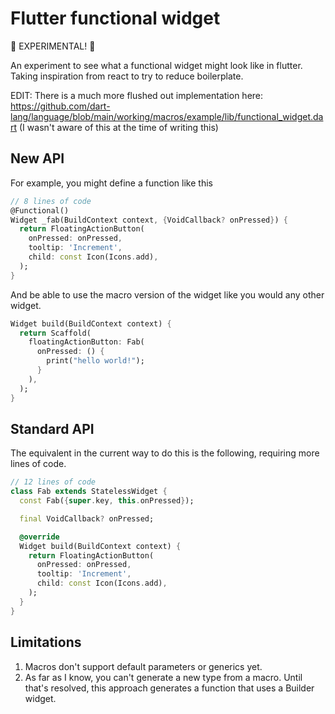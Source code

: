 # Flutter functional widget

🚧 EXPERIMENTAL! 🚧

An experiment to see what a functional widget might look like in flutter. Taking inspiration from react to try to reduce boilerplate.

EDIT: There is a much more flushed out implementation here: https://github.com/dart-lang/language/blob/main/working/macros/example/lib/functional_widget.dart
(I wasn't aware of this at the time of writing this)

## New API

For example, you might define a function like this

```dart
// 8 lines of code
@Functional()
Widget _fab(BuildContext context, {VoidCallback? onPressed}) {
  return FloatingActionButton(
    onPressed: onPressed,
    tooltip: 'Increment',
    child: const Icon(Icons.add),
  );
}
```

And be able to use the macro version of the widget like you would any other widget.

```dart
Widget build(BuildContext context) {
  return Scaffold(
    floatingActionButton: Fab(
      onPressed: () {
        print("hello world!");
      }
    ),
  );
}
```

## Standard API

The equivalent in the current way to do this is the following, requiring more lines of code.

```dart
// 12 lines of code
class Fab extends StatelessWidget {
  const Fab({super.key, this.onPressed});

  final VoidCallback? onPressed;

  @override
  Widget build(BuildContext context) {
    return FloatingActionButton(
      onPressed: onPressed,
      tooltip: 'Increment',
      child: const Icon(Icons.add),
    );
  }
}
```

## Limitations

1. Macros don't support default parameters or generics yet.
1. As far as I know, you can't generate a new type from a macro. Until that's resolved, this approach generates a function that uses a Builder widget.

